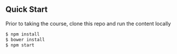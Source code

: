 
## Quick Start
Prior to taking the course, clone this repo and run the content locally
```bash
$ npm install
$ bower install
$ npm start
```

